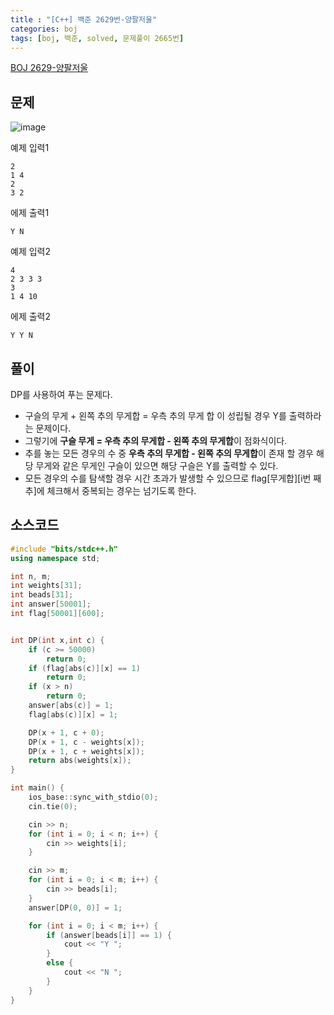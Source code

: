 ```yaml
---
title : "[C++] 백준 2629번-양팔저울"
categories: boj
tags: [boj, 백준, solved, 문제풀이 2665번]
---
```


[BOJ 2629-양팔저울](https://www.acmicpc.net/problem/2629)

## 문제
![image](https://github.com/mohitto55/mohitto55.github.io/assets/154340583/b8f27588-2419-4e33-b6a8-55f07c43faea)


<div class="code-block1">
예제 입력1
<div class="language-cpp highlighter-rouge">
<div class="highlight">
<pre class="highlight"><code>2
1 4
2
3 2</code></pre></div></div></div>

<div class="code-block2">
에제 출력1
<div class="language-cpp highlighter-rouge"><div class="highlight"><pre class="highlight">
<code>Y N</code></pre></div></div></div>

<div class="code-block1">
예제 입력2
<div class="language-cpp highlighter-rouge">
<div class="highlight">
<pre class="highlight"><code>4
2 3 3 3
3
1 4 10</code></pre></div></div></div>

<div class="code-block2">
에제 출력2
<div class="language-cpp highlighter-rouge"><div class="highlight"><pre class="highlight">
<code>Y Y N</code></pre></div></div></div>

## 풀이
DP를 사용하여 푸는 문제다.
- 구슬의 무게 + 왼쪽 추의 무게합 = 우측 추의 무게 합 이 성립될 경우 Y를 출력하라는 문제이다.
- 그렇기에 **구슬 무게 = 우측 추의 무게합 - 왼쪽 추의 무게합**이 점화식이다.
- 추를 놓는 모든 경우의 수 중 **우측 추의 무게합 - 왼쪽 추의 무게합**이 존재 할 경우 해당 무게와 같은 무게인 구슬이 있으면 해당 구슬은 Y를 출력할 수 있다.
- 모든 경우의 수를 탐색할 경우 시간 초과가 발생할 수 있으므로 flag[무게합][i번 째 추]에 체크해서 중복되는 경우는 넘기도록 한다.

## 소스코드
```cpp
#include "bits/stdc++.h"
using namespace std;

int n, m;
int weights[31];
int beads[31];
int answer[50001];
int flag[50001][600];


int DP(int x,int c) {
	if (c >= 50000)
		return 0;
	if (flag[abs(c)][x] == 1)
		return 0;
	if (x > n)
		return 0;
	answer[abs(c)] = 1;
	flag[abs(c)][x] = 1;

	DP(x + 1, c + 0);
	DP(x + 1, c - weights[x]);
	DP(x + 1, c + weights[x]);
	return abs(weights[x]);
}

int main() {
	ios_base::sync_with_stdio(0);
	cin.tie(0);

	cin >> n;
	for (int i = 0; i < n; i++) {
		cin >> weights[i];
	}

	cin >> m;
	for (int i = 0; i < m; i++) {
		cin >> beads[i];
	}
	answer[DP(0, 0)] = 1;

	for (int i = 0; i < m; i++) {
		if (answer[beads[i]] == 1) {
			cout << "Y ";
		}
		else {
			cout << "N ";
		}
	}
}
```

